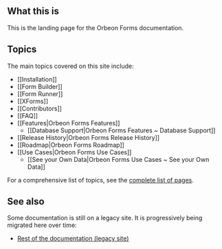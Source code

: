 ## What this is

This is the landing page for the Orbeon Forms documentation.

## Topics

The main topics covered on this site include:

- [[Installation]]
- [[Form Builder]]
- [[Form Runner]]
- [[XForms]]
- [[Contributors]]
- [[FAQ]]
- [[Features|Orbeon Forms Features]]
    - [[Database Support|Orbeon Forms Features ~ Database Support]]
- [[Release History|Orbeon Forms Release History]]
- [[Roadmap|Orbeon Forms Roadmap]]
- [[Use Cases|Orbeon Forms Use Cases]]
    - [[See your Own Data|Orbeon Forms Use Cases ~ See your Own Data]]

For a comprehensive list of topics, see the [complete list of pages](/orbeon/orbeon-forms/wiki/_pages).

## See also

Some documentation is still on a legacy site. It is progressively being migrated here over time:

- [Rest of the documentation (legacy site)](http://wiki.orbeon.com/forms)
